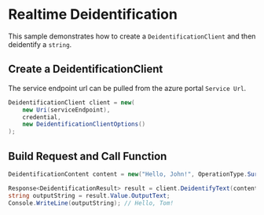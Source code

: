 # Realtime Deidentification

This sample demonstrates how to create a `DeidentificationClient` and then deidentify a `string`.

## Create a DeidentificationClient

The service endpoint url can be pulled from the azure portal `Service Url`.

```C# Snippet:AzHealthDeidSample1_HelloWorld
DeidentificationClient client = new(
    new Uri(serviceEndpoint),
    credential,
    new DeidentificationClientOptions()
);
```

## Build Request and Call Function

```C# Snippet:AzHealthDeidSample1_CreateRequest
DeidentificationContent content = new("Hello, John!", OperationType.Surrogate, null, null);

Response<DeidentificationResult> result = client.DeidentifyText(content);
string outputString = result.Value.OutputText;
Console.WriteLine(outputString); // Hello, Tom!
```

